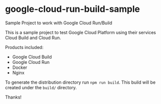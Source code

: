# google-cloud-run-build-sample
Sample Project to work with Google Cloud Run/Build

This is a sample project to test Google Cloud Platform using their services Cloud Build and Cloud Run.

Products included:
- Google Cloud Build
- Google Cloud Run
- Docker
- Nginx

To generate the distribution directory run `npm run build`. This build will be created under the `build/` directory.

Thanks!
